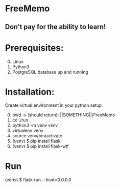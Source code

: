 # FreeMemo

## Don't pay for the ability to learn!

# Prerequisites:
0. Linux
1. Python3
2. PostgreSQL database up and running





# Installation:
Create virtual environment in your python setup:

0. pwd -> (should return): ||SOMETHING||/FreeMemo  
1. cd ./run
2. python3 -m venv venv
3. virtualenv venv
4. source venv/bin/activate
5. (venv) $ pip install flask
6. (venv) $ pip install flask-wtf

# Run
(venv) $ flask run --host=0.0.0.0
